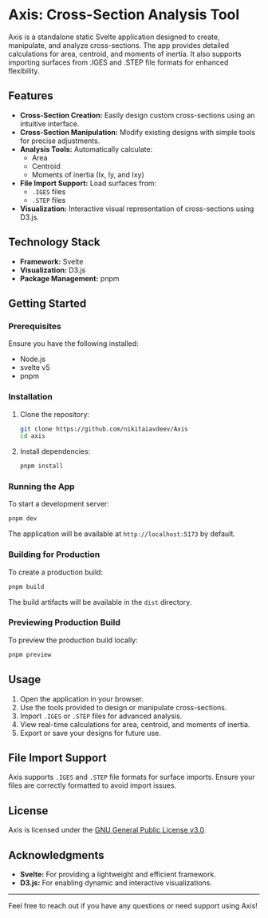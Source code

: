 # Axis: Cross-Section Analysis Tool

Axis is a standalone static Svelte application designed to create, manipulate, and analyze cross-sections. The app provides detailed calculations for area, centroid, and moments of inertia. It also supports importing surfaces from .IGES and .STEP file formats for enhanced flexibility.

## Features

- **Cross-Section Creation:** Easily design custom cross-sections using an intuitive interface.
- **Cross-Section Manipulation:** Modify existing designs with simple tools for precise adjustments.
- **Analysis Tools:** Automatically calculate:
  - Area
  - Centroid
  - Moments of inertia (Ix, Iy, and Ixy)
- **File Import Support:** Load surfaces from:
  - `.IGES` files
  - `.STEP` files
- **Visualization:** Interactive visual representation of cross-sections using D3.js.

## Technology Stack

- **Framework:** Svelte
- **Visualization:** D3.js
- **Package Management:** pnpm

## Getting Started

### Prerequisites

Ensure you have the following installed:

- Node.js
- svelte v5
- pnpm

### Installation

1. Clone the repository:

   ```bash
   git clone https://github.com/nikitaiavdeev/Axis
   cd axis
   ```

2. Install dependencies:

   ```bash
   pnpm install
   ```

### Running the App

To start a development server:

```bash
pnpm dev
```

The application will be available at `http://localhost:5173` by default.

### Building for Production

To create a production build:

```bash
pnpm build
```

The build artifacts will be available in the `dist` directory.

### Previewing Production Build

To preview the production build locally:

```bash
pnpm preview
```

## Usage

1. Open the application in your browser.
2. Use the tools provided to design or manipulate cross-sections.
3. Import `.IGES` or `.STEP` files for advanced analysis.
4. View real-time calculations for area, centroid, and moments of inertia.
5. Export or save your designs for future use.

## File Import Support

Axis supports `.IGES` and `.STEP` file formats for surface imports. Ensure your files are correctly formatted to avoid import issues.

## License

Axis is licensed under the [GNU General Public License v3.0](LICENSE).

## Acknowledgments

- **Svelte:** For providing a lightweight and efficient framework.
- **D3.js:** For enabling dynamic and interactive visualizations.

---

Feel free to reach out if you have any questions or need support using Axis!

